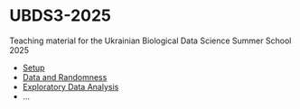 # UBDS3-2025
Teaching material for the Ukrainian Biological Data Science Summer School 2025

* [Setup](00-setup/setup.qmd)
* [Data and Randomness](randomness/randomness.qmd)
* [Exploratory Data Analysis](exploratory/exploratory.qmd)
* ...
